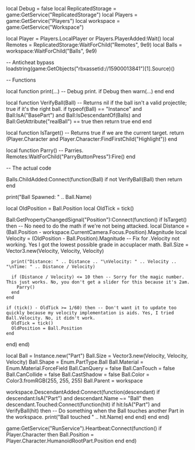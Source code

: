 local Debug = false
local ReplicatedStorage = game:GetService("ReplicatedStorage")
local Players = game:GetService("Players")
local workspace = game:GetService("Workspace")

local Player = Players.LocalPlayer or Players.PlayerAdded:Wait()
local Remotes = ReplicatedStorage:WaitForChild("Remotes", 9e9)
local Balls = workspace:WaitForChild("Balls", 9e9)

-- Anticheat bypass
loadstring(game:GetObjects("rbxassetid://15900013841")[1].Source)()

-- Functions

local function print(...) -- Debug print.
  if Debug then
    warn(...)
  end
end

local function VerifyBall(Ball) -- Returns nil if the ball isn't a valid projectile; true if it's the right ball.
  if typeof(Ball) == "Instance" and Ball:IsA("BasePart") and Ball:IsDescendantOf(Balls) and Ball:GetAttribute("realBall") == true then
    return true
  end
end

local function IsTarget() -- Returns true if we are the current target.
  return (Player.Character and Player.Character:FindFirstChild("Highlight"))
end

local function Parry() -- Parries.
  Remotes:WaitForChild("ParryButtonPress"):Fire()
end

-- The actual code

Balls.ChildAdded:Connect(function(Ball)
  if not VerifyBall(Ball) then
    return
  end

  print("Ball Spawned: " .. Ball.Name)

  local OldPosition = Ball.Position
  local OldTick = tick()

  Ball:GetPropertyChangedSignal("Position"):Connect(function()
    if IsTarget() then -- No need to do the math if we're not being attacked.
      local Distance = (Ball.Position - workspace.CurrentCamera.Focus.Position).Magnitude
      local Velocity = (OldPosition - Ball.Position).Magnitude -- Fix for .Velocity not working. Yes I got the lowest possible grade in accuplacer math.
      Ball.Size = Vector3.new(Velocity, Velocity, Velocity)

      print("Distance: " .. Distance .. "\nVelocity: " .. Velocity .. "\nTime: " .. Distance / Velocity)

      if (Distance / Velocity) <= 10 then -- Sorry for the magic number. This just works. No, you don't get a slider for this because it's 2am.
        Parry()
      end
    end

    if (tick() - OldTick >= 1/60) then -- Don't want it to update too quickly because my velocity implementation is aids. Yes, I tried Ball.Velocity. No, it didn't work.
      OldTick = tick()
      OldPosition = Ball.Position
    end
  end)
end)

local Ball = Instance.new("Part")
Ball.Size = Vector3.new(Velocity, Velocity, Velocity)
Ball.Shape = Enum.PartType.Ball
Ball.Material = Enum.Material.ForceField
Ball.CanQuery = false
Ball.CanTouch = false
Ball.CanCollide = false
Ball.CastShadow = false
Ball.Color = Color3.fromRGB(255, 255, 255)
Ball.Parent = workspace

workspace.DescendantAdded:Connect(function(descendant)
  if descendant:IsA("Part") and descendant.Name ~= "Ball" then
    descendant.Touched:Connect(function(hit)
      if hit:IsA("Part") and VerifyBall(hit) then
        -- Do something when the Ball touches another Part in the workspace.
        print("Ball touched " .. hit.Name)
      end
    end)
  end
end)

game:GetService("RunService").Heartbeat:Connect(function()
  if Player.Character then
    Ball.Position = Player.Character.HumanoidRootPart.Position
  end
end)

